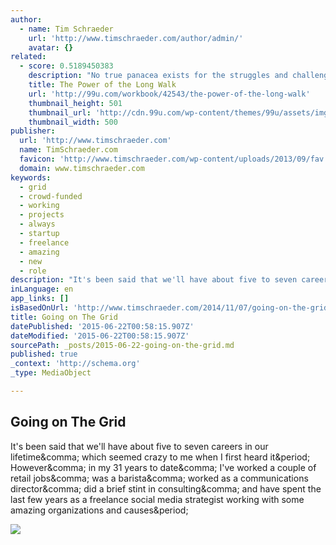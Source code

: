 ```yaml
---
author:
  - name: Tim Schraeder
    url: 'http://www.timschraeder.com/author/admin/'
    avatar: {}
related:
  - score: 0.5189450383
    description: "No true panacea exists for the struggles and challenges of the modern working creative. But there's one practice that comes close: walking. Neuroscientist Andrew Tate writes in a post on Canva's blog of the many benefits of taking long walks: It will help make you more creative."
    title: The Power of the Long Walk
    url: 'http://99u.com/workbook/42543/the-power-of-the-long-walk'
    thumbnail_height: 501
    thumbnail_url: 'http://cdn.99u.com/wp-content/themes/99u/assets/img/logo-og.png'
    thumbnail_width: 500
publisher:
  url: 'http://www.timschraeder.com'
  name: TimSchraeder.com
  favicon: 'http://www.timschraeder.com/wp-content/uploads/2013/09/fav.png'
  domain: www.timschraeder.com
keywords:
  - grid
  - crowd-funded
  - working
  - projects
  - always
  - startup
  - freelance
  - amazing
  - new
  - role
description: "It's been said that we'll have about five to seven careers in our lifetime, which seemed crazy to me when I first heard it. However, in my 31 years to date, I've worked a couple of retail jobs, was a barista, worked as a communications director, did a brief stint in consulting, and have spent the last few years as a freelance social media strategist working with some amazing organizations and causes."
inLanguage: en
app_links: []
isBasedOnUrl: 'http://www.timschraeder.com/2014/11/07/going-on-the-grid/'
title: Going on The Grid
datePublished: '2015-06-22T00:58:15.907Z'
dateModified: '2015-06-22T00:58:15.907Z'
sourcePath: _posts/2015-06-22-going-on-the-grid.md
published: true
_context: 'http://schema.org'
_type: MediaObject

---
```

<article style=""><h1>Going on The Grid</h1><p>It's been said that we'll have about five to seven careers in our lifetime&amp;comma; which seemed crazy to me when I first heard it&amp;period; However&amp;comma; in my 31 years to date&amp;comma; I've worked a couple of retail jobs&amp;comma; was a barista&amp;comma; worked as a communications director&amp;comma; did a brief stint in consulting&amp;comma; and have spent the last few years as a freelance social media strategist working with some amazing organizations and causes&amp;period;</p><img src="http://www.timschraeder.com/wp-content/uploads/2014/11/e8ac81525bbd0f43af83b11e81df122c2.png" /></article>